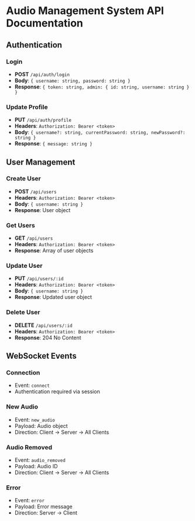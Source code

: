 # Audio Management System API Documentation

## Authentication

### Login
- **POST** `/api/auth/login`
- **Body**: `{ username: string, password: string }`
- **Response**: `{ token: string, admin: { id: string, username: string } }`

### Update Profile
- **PUT** `/api/auth/profile`
- **Headers**: `Authorization: Bearer <token>`
- **Body**: `{ username?: string, currentPassword: string, newPassword?: string }`
- **Response**: `{ message: string }`

## User Management

### Create User
- **POST** `/api/users`
- **Headers**: `Authorization: Bearer <token>`
- **Body**: `{ username: string }`
- **Response**: User object

### Get Users
- **GET** `/api/users`
- **Headers**: `Authorization: Bearer <token>`
- **Response**: Array of user objects

### Update User
- **PUT** `/api/users/:id`
- **Headers**: `Authorization: Bearer <token>`
- **Body**: `{ username: string }`
- **Response**: Updated user object

### Delete User
- **DELETE** `/api/users/:id`
- **Headers**: `Authorization: Bearer <token>`
- **Response**: 204 No Content

## WebSocket Events

### Connection
- Event: `connect`
- Authentication required via session

### New Audio
- Event: `new_audio`
- Payload: Audio object
- Direction: Client → Server → All Clients

### Audio Removed
- Event: `audio_removed`
- Payload: Audio ID
- Direction: Client → Server → All Clients

### Error
- Event: `error`
- Payload: Error message
- Direction: Server → Client